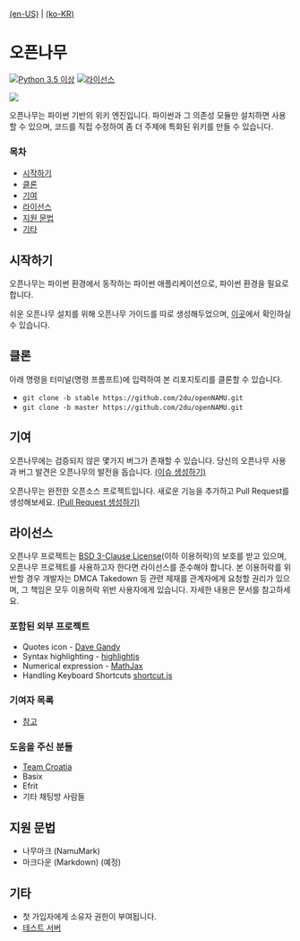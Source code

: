 [(en-US)](./readme-en.md) | [(ko-KR)](./readme.md)
# 오픈나무
[![Python 3.5 이상](https://img.shields.io/badge/python->=%203.5-blue.svg)](https://python.org)
[![라이선스](https://img.shields.io/badge/license-BSD%203--Clause-lightgrey.svg)](./LICENSE)

![](https://raw.githubusercontent.com/2du/openNAMU/master/.github/logo.png)

오픈나무는 파이썬 기반의 위키 엔진입니다. 파이썬과 그 의존성 모듈만 설치하면 사용할 수 있으며, 코드를 직접 수정하여 좀 더 주제에 특화된 위키를 만들 수 있습니다.

### 목차
 * [시작하기](#시작하기)
 * [클론](#클론)
 * [기여](#기여)
 * [라이선스](#라이선스)
 * [지원 문법](#지원-문법)
 * [기타](#기타)

## 시작하기
오픈나무는 파이썬 환경에서 동작하는 파이썬 애플리케이션으로, 파이썬 환경을 필요로 합니다.

쉬운 오픈나무 설치를 위해 오픈나무 가이드를 따로 생성해두었으며, [이곳](http://2du.pythonanywhere.com)에서 확인하실 수 있습니다.

## 클론
아래 명령을 터미널(명령 프롬프트)에 입력하여 본 리포지토리를 클론할 수 있습니다.
 * `git clone -b stable https://github.com/2du/openNAMU.git`
 * `git clone -b master https://github.com/2du/openNAMU.git`

## 기여
오픈나무에는 검증되지 않은 몇가지 버그가 존재할 수 있습니다. 당신의 오픈나무 사용과 버그 발견은 오픈나무의 발전을 돕습니다. [(이슈 생성하기)](https://github.com/2du/openNAMU/issues/new)

오픈나무는 완전한 오픈소스 프로젝트입니다. 새로운 기능을 추가하고 Pull Request를 생성해보세요. [(Pull Request 생성하기)](https://github.com/2du/openNAMU/compare)

## 라이선스
오픈나무 프로젝트는 [BSD 3-Clause License](./LICENSE)(이하 이용허락)의 보호를 받고 있으며, 오픈나무 프로젝트를 사용하고자 한다면 라이선스를 준수해야 합니다. 본 이용허락를 위반할 경우 개발자는 DMCA Takedown 등 관련 제재를 관계자에게 요청할 권리가 있으며, 그 책임은 모두 이용허락 위반 사용자에게 있습니다. 자세한 내용은 문서를 참고하세요.

### 포함된 외부 프로젝트
 * Quotes icon - [Dave Gandy](http://www.flaticon.com/free-icon/quote-left_25672)
 * Syntax highlighting - [highlightjs](https://highlightjs.org/)
 * Numerical expression - [MathJax](https://www.mathjax.org/)
 * Handling Keyboard Shortcuts [shortcut.js](http://www.openjs.com/scripts/events/keyboard_shortcuts/)

### 기여자 목록
 * [참고](https://github.com/2DU/openNAMU/graphs/contributors)

### 도움을 주신 분들
 * [Team Croatia](https://github.com/TeamCroatia)
 * Basix
 * Efrit
 * 기타 채팅방 사람들

## 지원 문법
 * 나무마크 (NamuMark)
 * 마크다운 (Markdown) (예정)

## 기타
 * 첫 가입자에게 소유자 권한이 부여됩니다.
 * [테스트 서버](http://2du.pythonanywhere.com)
